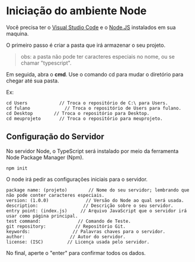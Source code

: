  # Iniciação do ambiente Node

Você precisa ter o [Visual Studio Code](https://code.visualstudio.com/download) e o [Node.JS]( https://nodejs.org/en/) instalados em sua maquina.

O primeiro passo é criar a pasta que irá armazenar o seu projeto.

>obs: a pasta não pode ter caracteres especiais no nome, ou se chamar "typescript".

Em seguida, abra o **cmd**. Use o comando cd para mudar o diretório  para chegar até sua pasta.

Ex:

```
cd Users            // Troca o repositório de C:\ para Users.
cd fulano             // Troca o repositório de Users para fulano.
cd Desktop        // Troca o repositório para Desktop. 
cd meuprojeto       // Troca o repositório para meuprojeto.
```

## Configuração do Servidor 

No servidor Node, o TypeScript será instalado por meio da ferramenta Node Package Manager (Npm).

```
npm init
```
O node irá pedir as configurações iniciais para o servidor.

```
package name: (projeto)        // Nome do seu servidor; lembrando que não pode conter caracteres especiais.
version: (1.0.0)              // Versão do Node ao qual será usada.
description:                 // Descrição sobre o seu servidor.
entry point: (index.js)     // Arquivo JavaScript que o servidor irá usar como página principal.
test command:              // Comando de Teste.
git repository:           // Repositório Git.
keywords:                // Palavras chaves para o servidor.
author:                 // Autor do servidor.
license: (ISC)         // Licença usada pelo servidor.
```

No final, aperte o "enter" para confirmar todos os dados.


